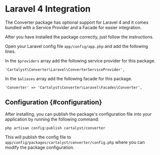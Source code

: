 # Laravel 4 Integration

The Converter package has optional support for Laravel 4 and it comes bundled with a
Service Provider and a Facade for easier integration.

After you have installed the package correctly, just follow the instructions.

Open your Laravel config file `app/config/app.php` and add the following lines.

In the `$providers` array add the following service provider for this package.

	'Cartalyst\Converter\Laravel\ConverterServiceProvider',

In the `$aliases` array add the following facade for this package.

	'Converter' => 'Cartalyst\Converter\Laravel\Facades\Converter',

## Configuration {#configuration}

After installing, you can publish the package's configuration file into your
application by running the following command:

	php artisan config:publish cartalyst/converter

This will publish the config file to `app/config/packages/cartalyst/converter/config.php`
where you can modify the package configuration.
